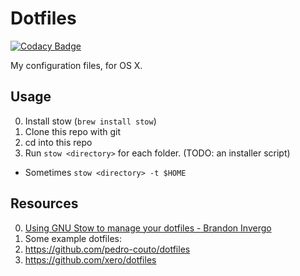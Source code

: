 # Dotfiles

[![Codacy Badge](https://api.codacy.com/project/badge/Grade/b749c115177c4041a69a12cff91dc60e)](https://www.codacy.com/app/contact_45/stow-dotfiles?utm_source=github.com&utm_medium=referral&utm_content=shakeelmohamed/stow-dotfiles&utm_campaign=badger)

My configuration files, for OS X.

## Usage

0. Install stow (`brew install stow`)
0. Clone this repo with git
0. cd into this repo
0. Run `stow <directory>` for each folder. (TODO: an installer script) 
  - Sometimes `stow <directory> -t $HOME`


## Resources

0. [Using GNU Stow to manage your dotfiles - Brandon Invergo](http://brandon.invergo.net/news/2012-05-26-using-gnu-stow-to-manage-your-dotfiles.html)
0. Some example dotfiles:
  0. https://github.com/pedro-couto/dotfiles
  0. https://github.com/xero/dotfiles